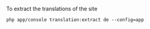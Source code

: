 To extract the translations of the site 

```
php app/console translation:extract de --config=app
```


